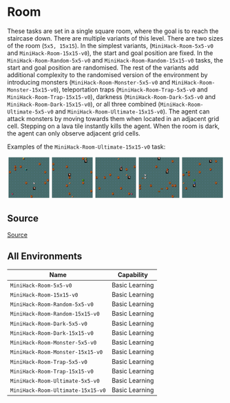 # Room

These tasks are set in a single square room, where the goal is to reach the
staircase down. There are multiple variants of this level. There are two sizes
of the room (`5x5, 15x15`). In the simplest variants, (`MiniHack-Room-5x5-v0`
and `MiniHack-Room-15x15-v0`), the start and goal position are fixed. In the
`MiniHack-Room-Random-5x5-v0` and `MiniHack-Room-Random-15x15-v0` tasks, the start and
goal position are randomised. The rest of the variants add additional
complexity to the randomised version of the environment by introducing monsters
(`MiniHack-Room-Monster-5x5-v0` and `MiniHack-Room-Monster-15x15-v0`), teleportation traps
(`MiniHack-Room-Trap-5x5-v0` and `MiniHack-Room-Trap-15x15-v0`), darkness
(`MiniHack-Room-Dark-5x5-v0` and `MiniHack-Room-Dark-15x15-v0`), or all three combined
(`MiniHack-Room-Ultimate-5x5-v0` and `MiniHack-Room-Ultimate-15x15-v0`). The
agent can attack monsters by moving towards them when located in an adjacent
grid cell. Stepping on a lava tile instantly kills the agent. When the room is
dark, the agent can only observe adjacent grid cells.

Examples of the `MiniHack-Room-Ultimate-15x15-v0` task:

![](../imgs/rooms.png)

## Source

[Source](https://github.com/facebookresearch/minihack/blob/main/minihack/envs/room.py)

## All Environments

| Name                              | Capability     |
| --------------------------------- | -------------- |
| `MiniHack-Room-5x5-v0`            | Basic Learning |
| `MiniHack-Room-15x15-v0`          | Basic Learning |
| `MiniHack-Room-Random-5x5-v0`     | Basic Learning |
| `MiniHack-Room-Random-15x15-v0`   | Basic Learning |
| `MiniHack-Room-Dark-5x5-v0`       | Basic Learning |
| `MiniHack-Room-Dark-15x15-v0`     | Basic Learning |
| `MiniHack-Room-Monster-5x5-v0`    | Basic Learning |
| `MiniHack-Room-Monster-15x15-v0`  | Basic Learning |
| `MiniHack-Room-Trap-5x5-v0`       | Basic Learning |
| `MiniHack-Room-Trap-15x15-v0`     | Basic Learning |
| `MiniHack-Room-Ultimate-5x5-v0`   | Basic Learning |
| `MiniHack-Room-Ultimate-15x15-v0` | Basic Learning |